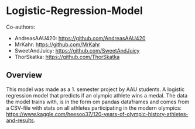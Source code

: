 # Logistic-Regression-Model
Co-authors: 
* AndreasAAU420: https://github.com/AndreasAAU420 
* MrKahr: https://github.com/MrKahr 
* SweetAndJuicy: https://github.com/SweetAndJuicy
* ThorSkatka: https://github.com/ThorSkatka

## Overview
This model was made as a 1. semester project by AAU students. 
A logistic regression model that predicts if an olympic athlete wins a medal. The data the model trains with, is in the form om pandas dataframes and comes from a CSV-file with stats on all athletes participating in the modern olympics: https://www.kaggle.com/heesoo37/120-years-of-olympic-history-athletes-and-results.
